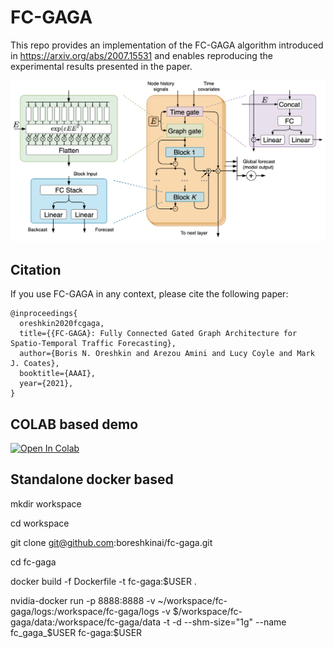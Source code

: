 # FC-GAGA

This repo provides an implementation of the FC-GAGA algorithm introduced in
https://arxiv.org/abs/2007.15531 and enables reproducing the experimental
results presented in the paper.

<p align="center">
  <img width="600"  src=./fig/model.png>
</p>

## Citation

If you use FC-GAGA in any context, please cite the following paper:

```
@inproceedings{
  oreshkin2020fcgaga,
  title={{FC-GAGA}: Fully Connected Gated Graph Architecture for Spatio-Temporal Traffic Forecasting},
  author={Boris N. Oreshkin and Arezou Amini and Lucy Coyle and Mark J. Coates},
  booktitle={AAAI},
  year={2021},
}
```

## COLAB based demo

[![Open In Colab](https://colab.research.google.com/assets/colab-badge.svg)](https://colab.research.google.com/drive/1HqmvWA-RhcXoCzpgfvUQ4NFLaEEzdeuA)

## Standalone docker based

mkdir workspace

cd workspace

git clone git@github.com:boreshkinai/fc-gaga.git   

cd fc-gaga

docker build -f Dockerfile -t fc-gaga:$USER .

nvidia-docker run -p 8888:8888 -v ~/workspace/fc-gaga/logs:/workspace/fc-gaga/logs -v $/workspace/fc-gaga/data:/workspace/fc-gaga/data -t -d --shm-size="1g" --name fc_gaga_$USER fc-gaga:$USER 
